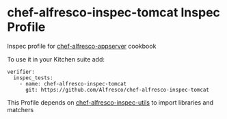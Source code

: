 # chef-alfresco-inspec-tomcat Inspec Profile

Inspec profile for [chef-alfresco-appserver](https://github.com/Alfresco/chef-alfresco-appserver) cookbook

To use it in your Kitchen suite add:

```
verifier:
  inspec_tests:
    - name: chef-alfresco-inspec-tomcat
      git: https://github.com/Alfresco/chef-alfresco-inspec-tomcat
```

This Profile depends on [chef-alfresco-inspec-utils](https://github.com/Alfresco/chef-alfresco-inspec-utils) to import libraries and matchers
